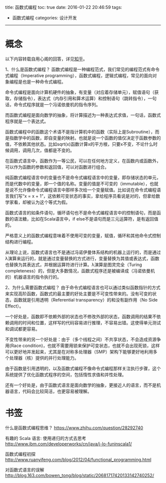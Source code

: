 title: 函数式编程
toc: true
date: 2016-01-22 20:46:59
tags:
- 函数式编程
categories: 设计开发
---
# 概念
以下内容转载自用心阁的回答，详见[知乎](https://www.zhihu.com/question/28292740/answer/40336090)。

1、什么是函数式编程？
函数式编程是一种编程范式，我们常见的编程范式有命令式编程（Imperative programming），函数式编程，逻辑式编程，常见的面向对象编程是也是一种命令式编程。

命令式编程是面向计算机硬件的抽象，有变量（对应着存储单元），赋值语句（获取，存储指令），表达式（内存引用和算术运算）和控制语句（跳转指令），一句话，命令式程序就是一个冯诺依曼机的指令序列。

而函数式编程是面向数学的抽象，将计算描述为一种表达式求值，一句话，函数式程序就是一个表达式。

<!--more-->

函数式编程中的函数这个术语不是指计算机中的函数（实际上是Subroutine），而是指数学中的函数，即自变量的映射。也就是说一个函数的值仅决定于函数参数的值，不依赖其他状态。比如sqrt(x)函数计算x的平方根，只要x不变，不论什么时候调用，调用几次，值都是不变的。

在函数式语言中，函数作为一等公民，可以在任何地方定义，在函数内或函数外，可以作为函数的参数和返回值，可以对函数进行组合。

纯函数式编程语言中的变量也不是命令式编程语言中的变量，即存储状态的单元，而是代数中的变量，即一个值的名称。变量的值是不可变的（immutable），也就是说不允许像命令式编程语言中那样多次给一个变量赋值。比如说在命令式编程语言我们写“x = x + 1”，这依赖可变状态的事实，拿给程序员看说是对的，但拿给数学家看，却被认为这个等式为假。

函数式语言的如条件语句，循环语句也不是命令式编程语言中的控制语句，而是函数的语法糖，比如在Scala语言中，if else不是语句而是三元运算符，是有返回值的。

严格意义上的函数式编程意味着不使用可变的变量，赋值，循环和其他命令式控制结构进行编程。

从理论上说，函数式语言也不是通过冯诺伊曼体系结构的机器上运行的，而是通过λ演算来运行的，就是通过变量替换的方式进行，变量替换为其值或表达式，函数也替换为其表达式，并根据运算符进行计算。λ演算是图灵完全（Turing completeness）的，但是大多数情况，函数式程序还是被编译成（冯诺依曼机的）机器语言的指令执行的。

2、为什么需要函数式编程？
由于命令式编程语言也可以通过类似函数指针的方式来实现高阶函数，函数式的最主要的好处主要是不可变性带来的。没有可变的状态，函数就是引用透明（Referential transparency）的和没有副作用（No Side Effect）。

一个好处是，函数即不依赖外部的状态也不修改外部的状态，函数调用的结果不依赖调用的时间和位置，这样写的代码容易进行推理，不容易出错。这使得单元测试和调试都更容易。

不变性带来的另一个好处是：由于（多个线程之间）不共享状态，不会造成资源争用(Race condition)，也就不需要用锁来保护可变状态，也就不会出现死锁，这样可以更好地并发起来，尤其是在对称多处理器（SMP）架构下能够更好地利用多个处理器（核）提供的并行处理能力。

由于函数是引用透明的，以及函数式编程不像命令式编程那样关注执行步骤，这个系统提供了优化函数式程序的空间，包括惰性求值和并性处理。

还有一个好处是，由于函数式语言是面向数学的抽象，更接近人的语言，而不是机器语言，代码会比较简洁，也更容易被理解。

# 书签
什么是函数式编程思维？
https://www.zhihu.com/question/28292740

有趣的 Scala 语言: 使用递归的方式去思考
http://www.ibm.com/developerworks/cn/java/j-lo-funinscala1/

函数式编程初探
http://www.ruanyifeng.com/blog/2012/04/functional_programming.html

对函数式语言的误解  
http://blog.163.com/bowen_tong/blog/static/20681717420133142740252/